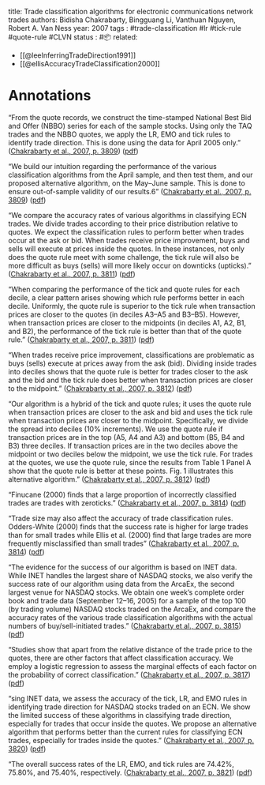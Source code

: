 title: Trade classification algorithms for electronic communications network trades
authors: Bidisha Chakrabarty, Bingguang Li, Vanthuan Nguyen, Robert A. Van Ness
year: 2007
tags : #trade-classification #lr #tick-rule #quote-rule #CLVN
status : #📦 
related:
- [[@leeInferringTradeDirection1991]]
- [[@ellisAccuracyTradeClassification2000]]

# Annotations

“From the quote records, we construct the time-stamped National Best Bid and Offer (NBBO) series for each of the sample stocks. Using only the TAQ trades and the NBBO quotes, we apply the LR, EMO and tick rules to identify trade direction. This is done using the data for April 2005 only.” ([Chakrabarty et al., 2007, p. 3809](zotero://select/library/items/XSSKWNCJ)) ([pdf](zotero://open-pdf/library/items/VQAL9PWT?page=4&annotation=EDLDSKAM))

“We build our intuition regarding the performance of the various classification algorithms from the April sample, and then test them, and our proposed alternative algorithm, on the May–June sample. This is done to ensure out-of-sample validity of our results.6” ([Chakrabarty et al., 2007, p. 3809](zotero://select/library/items/XSSKWNCJ)) ([pdf](zotero://open-pdf/library/items/VQAL9PWT?page=4&annotation=363NFXKV))

“We compare the accuracy rates of various algorithms in classifying ECN trades. We divide trades according to their price distribution relative to quotes. We expect the classification rules to perform better when trades occur at the ask or bid. When trades receive price improvement, buys and sells will execute at prices inside the quotes. In these instances, not only does the quote rule meet with some challenge, the tick rule will also be more difficult as buys (sells) will more likely occur on downticks (upticks).” ([Chakrabarty et al., 2007, p. 3811](zotero://select/library/items/XSSKWNCJ)) ([pdf](zotero://open-pdf/library/items/VQAL9PWT?page=6&annotation=6NIJNJ58))

“When comparing the performance of the tick and quote rules for each decile, a clear pattern arises showing which rule performs better in each decile. Uniformly, the quote rule is superior to the tick rule when transaction prices are closer to the quotes (in deciles A3–A5 and B3–B5). However, when transaction prices are closer to the midpoints (in deciles A1, A2, B1, and B2), the performance of the tick rule is better than that of the quote rule.” ([Chakrabarty et al., 2007, p. 3811](zotero://select/library/items/XSSKWNCJ)) ([pdf](zotero://open-pdf/library/items/VQAL9PWT?page=6&annotation=NEYHHSVW))

“When trades receive price improvement, classifications are problematic as buys (sells) execute at prices away from the ask (bid). Dividing inside trades into deciles shows that the quote rule is better for trades closer to the ask and the bid and the tick rule does better when transaction prices are closer to the midpoint.” ([Chakrabarty et al., 2007, p. 3812](zotero://select/library/items/XSSKWNCJ)) ([pdf](zotero://open-pdf/library/items/VQAL9PWT?page=7&annotation=ASB83EBG))

“Our algorithm is a hybrid of the tick and quote rules; it uses the quote rule when transaction prices are closer to the ask and bid and uses the tick rule when transaction prices are closer to the midpoint. Specifically, we divide the spread into deciles (10% increments). We use the quote rule if transaction prices are in the top (A5, A4 and A3) and bottom (B5, B4 and B3) three deciles. If transaction prices are in the two deciles above the midpoint or two deciles below the midpoint, we use the tick rule. For trades at the quotes, we use the quote rule, since the results from Table 1 Panel A show that the quote rule is better at these points. Fig. 1 illustrates this alternative algorithm.” ([Chakrabarty et al., 2007, p. 3812](zotero://select/library/items/XSSKWNCJ)) ([pdf](zotero://open-pdf/library/items/VQAL9PWT?page=7&annotation=4QD7Q4NX))

“Finucane (2000) finds that a large proportion of incorrectly classified trades are trades with zeroticks.” ([Chakrabarty et al., 2007, p. 3814](zotero://select/library/items/XSSKWNCJ)) ([pdf](zotero://open-pdf/library/items/VQAL9PWT?page=9&annotation=6YW8JBQ6))

“Trade size may also affect the accuracy of trade classification rules. Odders-White (2000) finds that the success rate is higher for large trades than for small trades while Ellis et al. (2000) find that large trades are more frequently misclassified than small trades” ([Chakrabarty et al., 2007, p. 3814](zotero://select/library/items/XSSKWNCJ)) ([pdf](zotero://open-pdf/library/items/VQAL9PWT?page=9&annotation=RNDU5P5Z))

“The evidence for the success of our algorithm is based on INET data. While INET handles the largest share of NASDAQ stocks, we also verify the success rate of our algorithm using data from the ArcaEx, the second largest venue for NASDAQ stocks. We obtain one week’s complete order book and trade data (September 12–16, 2005) for a sample of the top 100 (by trading volume) NASDAQ stocks traded on the ArcaEx, and compare the accuracy rates of the various trade classification algorithms with the actual numbers of buy/sell-initiated trades.” ([Chakrabarty et al., 2007, p. 3815](zotero://select/library/items/XSSKWNCJ)) ([pdf](zotero://open-pdf/library/items/VQAL9PWT?page=10&annotation=XIFPZQET))

“Studies show that apart from the relative distance of the trade price to the quotes, there are other factors that affect classification accuracy. We employ a logistic regression to assess the marginal effects of each factor on the probability of correct classification.” ([Chakrabarty et al., 2007, p. 3817](zotero://select/library/items/XSSKWNCJ)) ([pdf](zotero://open-pdf/library/items/VQAL9PWT?page=12&annotation=KNPQG69B))

“sing INET data, we assess the accuracy of the tick, LR, and EMO rules in identifying trade direction for NASDAQ stocks traded on an ECN. We show the limited success of these algorithms in classifying trade direction, especially for trades that occur inside the quotes. We propose an alternative algorithm that performs better than the current rules for classifying ECN trades, especially for trades inside the quotes.” ([Chakrabarty et al., 2007, p. 3820](zotero://select/library/items/XSSKWNCJ)) ([pdf](zotero://open-pdf/library/items/VQAL9PWT?page=15&annotation=88LWZ5QI))

“The overall success rates of the LR, EMO, and tick rules are 74.42%, 75.80%, and 75.40%, respectively.  ([Chakrabarty et al., 2007, p. 3821](zotero://select/library/items/XSSKWNCJ)) ([pdf](zotero://open-pdf/library/items/VQAL9PWT?page=16&annotation=I4A9CCUN))
